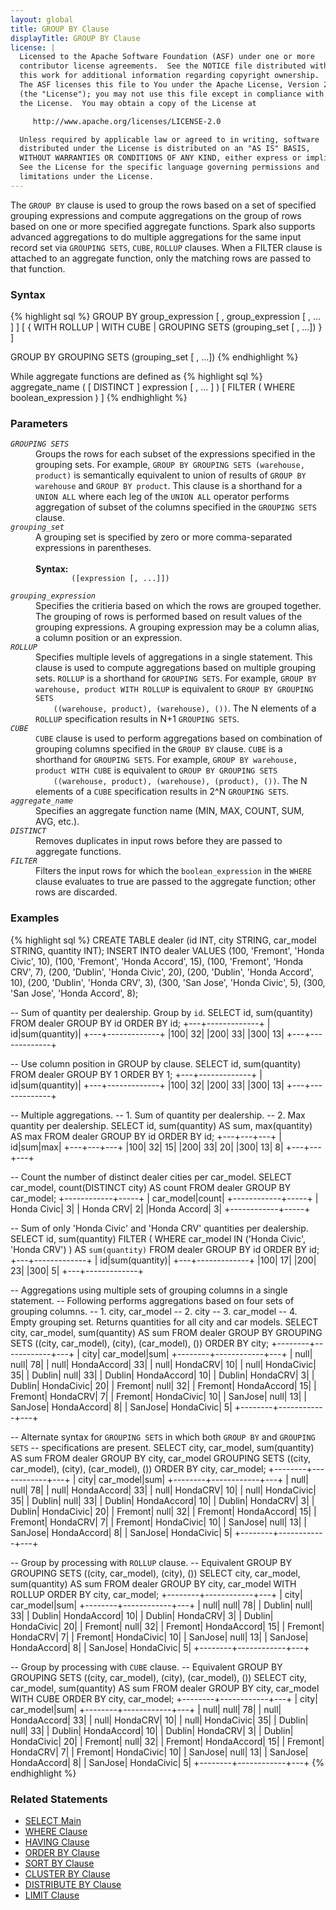 ```yaml
---
layout: global
title: GROUP BY Clause
displayTitle: GROUP BY Clause
license: |
  Licensed to the Apache Software Foundation (ASF) under one or more
  contributor license agreements.  See the NOTICE file distributed with
  this work for additional information regarding copyright ownership.
  The ASF licenses this file to You under the Apache License, Version 2.0
  (the "License"); you may not use this file except in compliance with
  the License.  You may obtain a copy of the License at

     http://www.apache.org/licenses/LICENSE-2.0

  Unless required by applicable law or agreed to in writing, software
  distributed under the License is distributed on an "AS IS" BASIS,
  WITHOUT WARRANTIES OR CONDITIONS OF ANY KIND, either express or implied.
  See the License for the specific language governing permissions and
  limitations under the License.
---
```

The <code>GROUP BY</code> clause is used to group the rows based on a set of specified grouping expressions and compute aggregations on
the group of rows based on one or more specified aggregate functions. Spark also supports advanced aggregations to do multiple
aggregations for the same input record set via `GROUPING SETS`, `CUBE`, `ROLLUP` clauses.
When a FILTER clause is attached to an aggregate function, only the matching rows are passed to that function.

### Syntax

{% highlight sql %}
GROUP BY group_expression [ , group_expression [ , ... ] ]
    [ { WITH ROLLUP | WITH CUBE | GROUPING SETS (grouping_set [ , ...]) } ]

GROUP BY GROUPING SETS (grouping_set [ , ...])
{% endhighlight %}

While aggregate functions are defined as
{% highlight sql %}
aggregate_name ( [ DISTINCT ] expression [ , ... ] ) [ FILTER ( WHERE boolean_expression ) ]
{% endhighlight %}

### Parameters

<dl>
  <dt><code><em>GROUPING SETS</em></code></dt>
  <dd>
    Groups the rows for each subset of the expressions specified in the grouping sets. For example,
    <code>GROUP BY GROUPING SETS (warehouse, product)</code> is semantically equivalent
    to union of results of <code>GROUP BY warehouse</code> and <code>GROUP BY product</code>. This clause
    is a shorthand for a <code>UNION ALL</code> where each leg of the <code>UNION ALL</code>
    operator performs aggregation of subset of the columns specified in the <code>GROUPING SETS</code> clause.
  </dd>
  <dt><code><em>grouping_set</em></code></dt>
  <dd>
    A grouping set is specified by zero or more comma-separated expressions in parentheses.<br><br>
    <b>Syntax:</b>
      <code>
        ([expression [, ...]])
      </code>
  </dd>
  <dt><code><em>grouping_expression</em></code></dt>
  <dd>
    Specifies the critieria based on which the rows are grouped together. The grouping of rows is performed based on
    result values of the grouping expressions. A grouping expression may be a column alias, a column position
    or an expression.
  </dd>
  <dt><code><em>ROLLUP</em></code></dt>
  <dd>
    Specifies multiple levels of aggregations in a single statement. This clause is used to compute aggregations
    based on multiple grouping sets. <code>ROLLUP</code> is a shorthand for <code>GROUPING SETS</code>. For example,
    <code>GROUP BY warehouse, product WITH ROLLUP</code> is equivalent to <code>GROUP BY GROUPING SETS
    ((warehouse, product), (warehouse), ())</code>.
    The N elements of a <code>ROLLUP</code> specification results in N+1 <code>GROUPING SETS</code>.
  </dd>
  <dt><code><em>CUBE</em></code></dt>
  <dd>
    <code>CUBE</code> clause is used to perform aggregations based on combination of grouping columns specified in the
    <code>GROUP BY</code> clause. <code>CUBE</code> is a shorthand for <code>GROUPING SETS</code>. For example,
    <code>GROUP BY warehouse, product WITH CUBE</code> is equivalent to <code>GROUP BY GROUPING SETS
    ((warehouse, product), (warehouse), (product), ())</code>.
    The N elements of a <code>CUBE</code> specification results in 2^N <code>GROUPING SETS</code>.
  </dd>
  <dt><code><em>aggregate_name</em></code></dt>
  <dd>
    Specifies an aggregate function name (MIN, MAX, COUNT, SUM, AVG, etc.).
  </dd>
  <dt><code><em>DISTINCT</em></code></dt>
  <dd>
    Removes duplicates in input rows before they are passed to aggregate functions.
  </dd>
  <dt><code><em>FILTER</em></code></dt>
  <dd>
    Filters the input rows for which the <code>boolean_expression</code> in the <code>WHERE</code> clause evaluates
    to true are passed to the aggregate function; other rows are discarded.
  </dd>
</dl>

### Examples

{% highlight sql %}
CREATE TABLE dealer (id INT, city STRING, car_model STRING, quantity INT);
INSERT INTO dealer VALUES
    (100, 'Fremont', 'Honda Civic', 10),
    (100, 'Fremont', 'Honda Accord', 15),
    (100, 'Fremont', 'Honda CRV', 7),
    (200, 'Dublin', 'Honda Civic', 20),
    (200, 'Dublin', 'Honda Accord', 10),
    (200, 'Dublin', 'Honda CRV', 3),
    (300, 'San Jose', 'Honda Civic', 5),
    (300, 'San Jose', 'Honda Accord', 8);

-- Sum of quantity per dealership. Group by `id`.
SELECT id, sum(quantity) FROM dealer GROUP BY id ORDER BY id;
  +---+-------------+
  | id|sum(quantity)|
  +---+-------------+
  |100|           32|
  |200|           33|
  |300|           13|
  +---+-------------+

-- Use column position in GROUP by clause.
SELECT id, sum(quantity) FROM dealer GROUP BY 1 ORDER BY 1;
  +---+-------------+
  | id|sum(quantity)|
  +---+-------------+
  |100|           32|
  |200|           33|
  |300|           13|
  +---+-------------+

-- Multiple aggregations.
-- 1. Sum of quantity per dealership.
-- 2. Max quantity per dealership.
SELECT id, sum(quantity) AS sum, max(quantity) AS max FROM dealer GROUP BY id ORDER BY id;
  +---+---+---+
  | id|sum|max|
  +---+---+---+
  |100| 32| 15|
  |200| 33| 20|
  |300| 13|  8|
  +---+---+---+

-- Count the number of distinct dealer cities per car_model.
SELECT car_model, count(DISTINCT city) AS count FROM dealer GROUP BY car_model;
  +------------+-----+
  |   car_model|count|
  +------------+-----+
  | Honda Civic|    3|
  |   Honda CRV|    2|
  |Honda Accord|    3|
  +------------+-----+

-- Sum of only 'Honda Civic' and 'Honda CRV' quantities per dealership.
SELECT id, sum(quantity) FILTER (
            WHERE car_model IN ('Honda Civic', 'Honda CRV')
        ) AS `sum(quantity)` FROM dealer
    GROUP BY id ORDER BY id;
  +---+-------------+
  | id|sum(quantity)|
  +---+-------------+
  |100|           17|
  |200|           23|
  |300|            5|
  +---+-------------+

-- Aggregations using multiple sets of grouping columns in a single statement.
-- Following performs aggregations based on four sets of grouping columns.
-- 1. city, car_model
-- 2. city
-- 3. car_model
-- 4. Empty grouping set. Returns quantities for all city and car models.
SELECT city, car_model, sum(quantity) AS sum FROM dealer
    GROUP BY GROUPING SETS ((city, car_model), (city), (car_model), ())
    ORDER BY city;
  +--------+------------+---+
  |    city|   car_model|sum|
  +--------+------------+---+
  |    null|        null| 78|
  |    null| HondaAccord| 33|
  |    null|    HondaCRV| 10|
  |    null|  HondaCivic| 35|
  |  Dublin|        null| 33|
  |  Dublin| HondaAccord| 10|
  |  Dublin|    HondaCRV|  3|
  |  Dublin|  HondaCivic| 20|
  | Fremont|        null| 32|
  | Fremont| HondaAccord| 15|
  | Fremont|    HondaCRV|  7|
  | Fremont|  HondaCivic| 10|
  | SanJose|        null| 13|
  | SanJose| HondaAccord|  8|
  | SanJose|  HondaCivic|  5|
  +--------+------------+---+

-- Alternate syntax for `GROUPING SETS` in which both `GROUP BY` and `GROUPING SETS`
-- specifications are present.
SELECT city, car_model, sum(quantity) AS sum FROM dealer
    GROUP BY city, car_model GROUPING SETS ((city, car_model), (city), (car_model), ())
    ORDER BY city, car_model;
  +--------+------------+---+
  |    city|   car_model|sum|
  +--------+------------+---+
  |    null|        null| 78|
  |    null| HondaAccord| 33|
  |    null|    HondaCRV| 10|
  |    null|  HondaCivic| 35|
  |  Dublin|        null| 33|
  |  Dublin| HondaAccord| 10|
  |  Dublin|    HondaCRV|  3|
  |  Dublin|  HondaCivic| 20|
  | Fremont|        null| 32|
  | Fremont| HondaAccord| 15|
  | Fremont|    HondaCRV|  7|
  | Fremont|  HondaCivic| 10|
  | SanJose|        null| 13|
  | SanJose| HondaAccord|  8|
  | SanJose|  HondaCivic|  5|
  +--------+------------+---+

-- Group by processing with `ROLLUP` clause.
-- Equivalent GROUP BY GROUPING SETS ((city, car_model), (city), ())
SELECT city, car_model, sum(quantity) AS sum FROM dealer
    GROUP BY city, car_model WITH ROLLUP
    ORDER BY city, car_model;
  +--------+------------+---+
  |    city|   car_model|sum|
  +--------+------------+---+
  |    null|        null| 78|
  |  Dublin|        null| 33|
  |  Dublin| HondaAccord| 10|
  |  Dublin|    HondaCRV|  3|
  |  Dublin|  HondaCivic| 20|
  | Fremont|        null| 32|
  | Fremont| HondaAccord| 15|
  | Fremont|    HondaCRV|  7|
  | Fremont|  HondaCivic| 10|
  | SanJose|        null| 13|
  | SanJose| HondaAccord|  8|
  | SanJose|  HondaCivic|  5|
  +--------+------------+---+

-- Group by processing with `CUBE` clause.
-- Equivalent GROUP BY GROUPING SETS ((city, car_model), (city), (car_model), ())
SELECT city, car_model, sum(quantity) AS sum FROM dealer
    GROUP BY city, car_model WITH CUBE
    ORDER BY city, car_model;
  +--------+------------+---+
  |    city|   car_model|sum|
  +--------+------------+---+
  |    null|        null| 78|
  |    null| HondaAccord| 33|
  |    null|    HondaCRV| 10|
  |    null|  HondaCivic| 35|
  |  Dublin|        null| 33|
  |  Dublin| HondaAccord| 10|
  |  Dublin|    HondaCRV|  3|
  |  Dublin|  HondaCivic| 20|
  | Fremont|        null| 32|
  | Fremont| HondaAccord| 15|
  | Fremont|    HondaCRV|  7|
  | Fremont|  HondaCivic| 10|
  | SanJose|        null| 13|
  | SanJose| HondaAccord|  8|
  | SanJose|  HondaCivic|  5|
  +--------+------------+---+
{% endhighlight %}

### Related Statements

 * [SELECT Main](sql-ref-syntax-qry-select.html)
 * [WHERE Clause](sql-ref-syntax-qry-select-where.html)
 * [HAVING Clause](sql-ref-syntax-qry-select-having.html)
 * [ORDER BY Clause](sql-ref-syntax-qry-select-orderby.html)
 * [SORT BY Clause](sql-ref-syntax-qry-select-sortby.html)
 * [CLUSTER BY Clause](sql-ref-syntax-qry-select-clusterby.html)
 * [DISTRIBUTE BY Clause](sql-ref-syntax-qry-select-distribute-by.html)
 * [LIMIT Clause](sql-ref-syntax-qry-select-limit.html)
